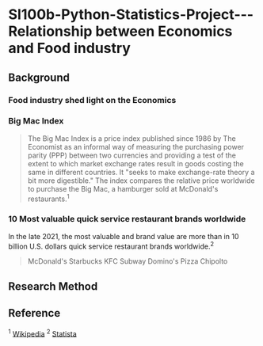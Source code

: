 # SI100b-Python-Statistics-Project---Relationship between Economics and Food industry
## Background
### Food industry shed light on the Economics
>
### Big Mac Index
> The Big Mac Index is a price index published since 1986 by The Economist as an informal way of measuring the purchasing power parity (PPP) between two currencies and providing a test of the extent to which market exchange rates result in goods costing the same in different countries. It "seeks to make exchange-rate theory a bit more digestible." The index compares the relative price worldwide to purchase the Big Mac, a hamburger sold at McDonald's restaurants.<sup>1</sup>
### 10 Most valuable quick service restaurant brands worldwide
In the late 2021, the most valuable and brand value are more than in 10 billion U.S. dollars quick service restaurant brands worldwide.<sup>2</sup>
> McDonald's
> Starbucks
> KFC
> Subway
> Domino's Pizza
> Chipolto


### 

## Research Method






## Reference 

<sup>1</sup> [Wikipedia](https://en.wikipedia.org/wiki/Big_Mac_Index)
<sup>2</sup> [Statista](https://www.statista.com/statistics/273057/value-of-the-most-valuable-fast-food-brands-worldwide/)
